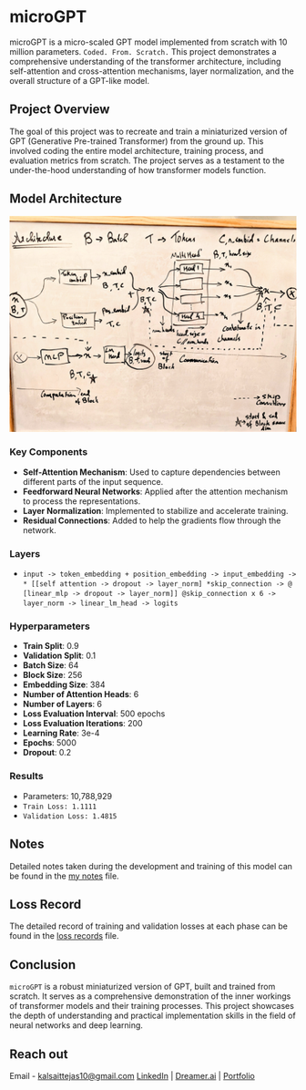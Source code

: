 # microGPT

microGPT is a micro-scaled GPT model implemented from scratch with 10 million parameters. `Coded. From. Scratch.` This project demonstrates a comprehensive understanding of the transformer architecture, including self-attention and cross-attention mechanisms, layer normalization, and the overall structure of a GPT-like model.

## Project Overview

The goal of this project was to recreate and train a miniaturized version of GPT (Generative Pre-trained Transformer) from the ground up. This involved coding the entire model architecture, training process, and evaluation metrics from scratch. The project serves as a testament to the under-the-hood understanding of how transformer models function.

## Model Architecture

![model architecture image](https://github.com/TejasKalsait/microGPT/blob/main/images/mini_gpt_arch.jpg)

### Key Components
- **Self-Attention Mechanism**: Used to capture dependencies between different parts of the input sequence.
- **Feedforward Neural Networks**: Applied after the attention mechanism to process the representations.
- **Layer Normalization**: Implemented to stabilize and accelerate training.
- **Residual Connections**: Added to help the gradients flow through the network.

### Layers

- `input -> token_embedding + position_embedding -> input_embedding -> * [[self attention -> dropout -> layer_norm] *skip_connection -> @ [linear_mlp -> dropout -> layer_norm]] @skip_connection x 6 -> layer_norm -> linear_lm_head -> logits`

### Hyperparameters
- **Train Split**: 0.9
- **Validation Split**: 0.1
- **Batch Size**: 64
- **Block Size**: 256
- **Embedding Size**: 384
- **Number of Attention Heads**: 6
- **Number of Layers**: 6
- **Loss Evaluation Interval**: 500 epochs
- **Loss Evaluation Iterations**: 200
- **Learning Rate**: 3e-4
- **Epochs**: 5000
- **Dropout**: 0.2

### Results
- Parameters: 10,788,929
- `Train Loss: 1.1111`
- `Validation Loss: 1.4815`

## Notes

Detailed notes taken during the development and training of this model can be found in the [my notes](./demo/NOTES.md) file.

## Loss Record

The detailed record of training and validation losses at each phase can be found in the [loss records](./demo/Loss_record.md) file.

## Conclusion

`microGPT` is a robust miniaturized version of GPT, built and trained from scratch. It serves as a comprehensive demonstration of the inner workings of transformer models and their training processes. This project showcases the depth of understanding and practical implementation skills in the field of neural networks and deep learning.

## Reach out

Email - kalsaittejas10@gmail.com
[LinkedIn](https://www.linkedin.com/in/tkalsait/)  |  [Dreamer.ai](https://dreamer-ai.streamlit.app/)  |  [Portfolio](https://tejaskalsait.github.io/)
